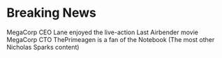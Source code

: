 # Breaking News

MegaCorp CEO Lane enjoyed the live-action Last Airbender movie
MegaCorp CTO ThePrimeagen is a fan of the Notebook (The most other Nicholas Sparks content)

